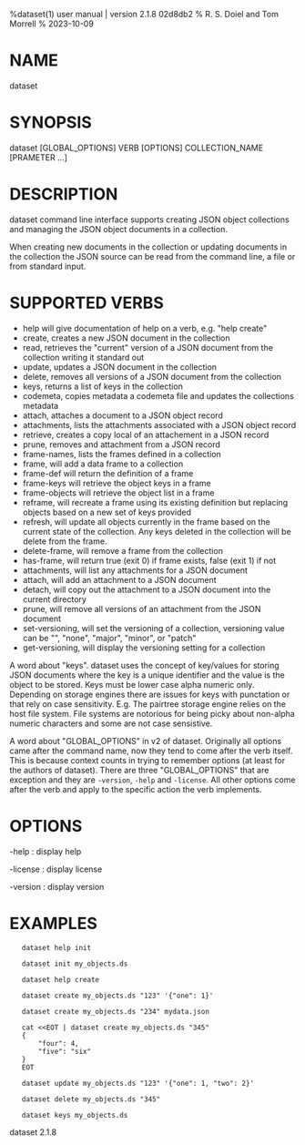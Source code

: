 %dataset(1) user manual | version 2.1.8 02d8db2
% R. S. Doiel and Tom Morrell
% 2023-10-09

# NAME

dataset 

# SYNOPSIS

dataset [GLOBAL_OPTIONS] VERB [OPTIONS] COLLECTION_NAME [PRAMETER ...]

# DESCRIPTION

dataset command line interface supports creating JSON object
collections and managing the JSON object documents in a collection.

When creating new documents in the collection or updating documents
in the collection the JSON source can be read from the command line,
a file or from standard input.

# SUPPORTED VERBS

- help will give documentation of help on a verb, e.g. "help create"
- create, creates a new JSON document in the collection
- read, retrieves the "current" version of a JSON document from 
  the collection writing it standard out
- update, updates a JSON document in the collection
- delete, removes all versions of a JSON document from the collection
- keys, returns a list of keys in the collection
- codemeta, copies metadata a codemeta file and updates the 
  collections metadata
- attach, attaches a document to a JSON object record
- attachments, lists the attachments associated with a JSON object record
- retrieve, creates a copy local of an attachement in a JSON record
- prune, removes and attachment from a JSON record
- frame-names, lists the frames defined in a collection
- frame, will add a data frame to a collection 
- frame-def will return the definition of a frame
- frame-keys will retrieve the object keys in a frame
- frame-objects will retrieve the object list in a frame
- reframe, will recreate a frame using its existing definition but
  replacing objects based on a new set of keys provided
- refresh, will update all objects currently in the frame based on the
  current state of the collection. Any keys deleted in the collection
  will be delete from the frame.
- delete-frame, will remove a frame from the collection
- has-frame, will return true (exit 0) if frame exists, false (exit 1)
  if not
- attachments, will list any attachments for a JSON document
- attach, will add an attachment to a JSON document
- detach, will copy out the attachment to a JSON document 
  into the current directory 
- prune, will remove all versions of an attachment from the JSON document
- set-versioning,  will set the versioning of a collection, 
  versioning value can be "", "none", "major", "minor", or "patch"
- get-versioning,  will display the versioning setting for a collection

A word about "keys". dataset uses the concept of key/values for
storing JSON documents where the key is a unique identifier and the
value is the object to be stored.  Keys must be lower case 
alpha numeric only.  Depending on storage engines there are issues
for keys with punctation or that rely on case sensitivity. E.g. 
The pairtree storage engine relies on the host file system. File
systems are notorious for being picky about non-alpha numeric
characters and some are not case sensistive.

A word about "GLOBAL_OPTIONS" in v2 of dataset.  Originally
all options came after the command name, now they tend to
come after the verb itself. This is because context counts
in trying to remember options (at least for the authors of
dataset).  There are three "GLOBAL_OPTIONS" that are exception
and they are `-version`, `-help`
and `-license`. All other options come
after the verb and apply to the specific action the verb
implements.


# OPTIONS

-help
: display help

-license
: display license

-version
: display version

# EXAMPLES

~~~
   dataset help init

   dataset init my_objects.ds 

   dataset help create

   dataset create my_objects.ds "123" '{"one": 1}'

   dataset create my_objects.ds "234" mydata.json 
   
   cat <<EOT | dataset create my_objects.ds "345"
   {
	   "four": 4,
	   "five": "six"
   }
   EOT

   dataset update my_objects.ds "123" '{"one": 1, "two": 2}'

   dataset delete my_objects.ds "345"

   dataset keys my_objects.ds
~~~

dataset 2.1.8


